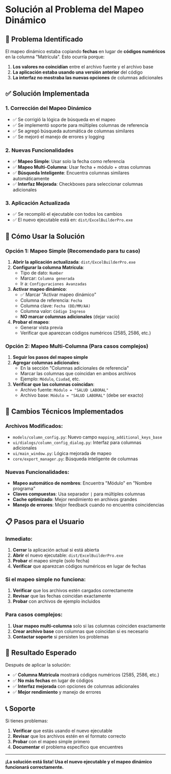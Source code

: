 # Solución al Problema del Mapeo Dinámico

## 🎯 Problema Identificado

El mapeo dinámico estaba copiando **fechas** en lugar de **códigos numéricos** en la columna "Matrícula". Esto ocurría porque:

1. **Los valores no coincidían** entre el archivo fuente y el archivo base
2. **La aplicación estaba usando una versión anterior** del código
3. **La interfaz no mostraba las nuevas opciones** de columnas adicionales

## ✅ Solución Implementada

### 1. **Corrección del Mapeo Dinámico**
- ✅ Se corrigió la lógica de búsqueda en el mapeo
- ✅ Se implementó soporte para múltiples columnas de referencia
- ✅ Se agregó búsqueda automática de columnas similares
- ✅ Se mejoró el manejo de errores y logging

### 2. **Nuevas Funcionalidades**
- ✅ **Mapeo Simple**: Usar solo la fecha como referencia
- ✅ **Mapeo Multi-Columna**: Usar fecha + módulo + otras columnas
- ✅ **Búsqueda Inteligente**: Encuentra columnas similares automáticamente
- ✅ **Interfaz Mejorada**: Checkboxes para seleccionar columnas adicionales

### 3. **Aplicación Actualizada**
- ✅ Se recompiló el ejecutable con todos los cambios
- ✅ El nuevo ejecutable está en: `dist/ExcelBuilderPro.exe`

## 🚀 Cómo Usar la Solución

### **Opción 1: Mapeo Simple (Recomendado para tu caso)**

1. **Abrir la aplicación actualizada**: `dist/ExcelBuilderPro.exe`
2. **Configurar la columna Matrícula**:
   - Tipo de dato: `Number`
   - Marcar: `Columna generada`
   - Ir a: `Configuraciones Avanzadas`
3. **Activar mapeo dinámico**:
   - ✅ Marcar "Activar mapeo dinámico"
   - Columna de referencia: `Fecha`
   - Columna clave: `Fecha (DD/MM/AA)`
   - Columna valor: `Código Ingreso`
   - **NO marcar columnas adicionales** (dejar vacío)
4. **Probar el mapeo**:
   - Generar vista previa
   - Verificar que aparezcan códigos numéricos (2585, 2586, etc.)

### **Opción 2: Mapeo Multi-Columna (Para casos complejos)**

1. **Seguir los pasos del mapeo simple**
2. **Agregar columnas adicionales**:
   - En la sección "Columnas adicionales de referencia"
   - Marcar las columnas que coincidan en ambos archivos
   - Ejemplo: `Módulo`, `Ciudad`, etc.
3. **Verificar que las columnas coincidan**:
   - Archivo fuente: `Módulo = "SALUD LABORAL"`
   - Archivo base: `Módulo = "SALUD LABORAL"` (debe ser exacto)

## 🔧 Cambios Técnicos Implementados

### **Archivos Modificados**:
- `models/column_config.py`: Nuevo campo `mapping_additional_keys_base`
- `ui/dialogs/column_config_dialog.py`: Interfaz para columnas adicionales
- `ui/main_window.py`: Lógica mejorada de mapeo
- `core/export_manager.py`: Búsqueda inteligente de columnas

### **Nuevas Funcionalidades**:
- **Mapeo automático de nombres**: Encuentra "Módulo" en "Nombre programa"
- **Claves compuestas**: Usa separador `|` para múltiples columnas
- **Cache optimizado**: Mejor rendimiento en archivos grandes
- **Manejo de errores**: Mejor feedback cuando no encuentra coincidencias

## 📋 Pasos para el Usuario

### **Inmediato**:
1. **Cerrar** la aplicación actual si está abierta
2. **Abrir** el nuevo ejecutable: `dist/ExcelBuilderPro.exe`
3. **Probar** el mapeo simple (solo fecha)
4. **Verificar** que aparezcan códigos numéricos en lugar de fechas

### **Si el mapeo simple no funciona**:
1. **Verificar** que los archivos estén cargados correctamente
2. **Revisar** que las fechas coincidan exactamente
3. **Probar** con archivos de ejemplo incluidos

### **Para casos complejos**:
1. **Usar mapeo multi-columna** solo si las columnas coinciden exactamente
2. **Crear archivo base** con columnas que coincidan si es necesario
3. **Contactar soporte** si persisten los problemas

## 🎯 Resultado Esperado

Después de aplicar la solución:

- ✅ **Columna Matrícula** mostrará códigos numéricos (2585, 2586, etc.)
- ✅ **No más fechas** en lugar de códigos
- ✅ **Interfaz mejorada** con opciones de columnas adicionales
- ✅ **Mejor rendimiento** y manejo de errores

## 📞 Soporte

Si tienes problemas:

1. **Verificar** que estás usando el nuevo ejecutable
2. **Revisar** que los archivos estén en el formato correcto
3. **Probar** con el mapeo simple primero
4. **Documentar** el problema específico que encuentres

---

**¡La solución está lista! Usa el nuevo ejecutable y el mapeo dinámico funcionará correctamente.**
